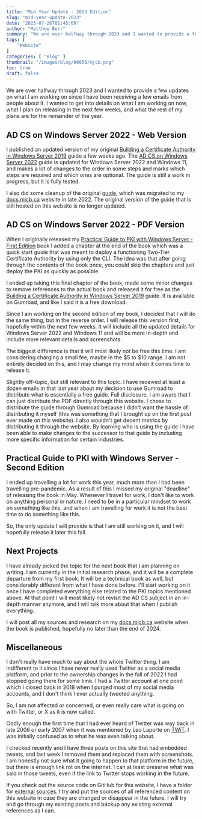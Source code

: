 ```yaml
---
title: "Mid Year Update - 2023 Edition"
slug: "mid-year-update-2023"
date: "2023-07-26T01:45:00"
author: "Matthew Burr"
summary: "We are over halfway through 2023 and I wanted to provide a few updates on what I am working on since I have been receiving a few emails from people about it. I wanted to get into details on what I am working on now, what I plan on releasing in the next few weeks, and what the rest of my plans are for the remainder of the year."
tags: [
    "Website"
]
categories: [ "Blog" ]
thumbnail: "/images/blog/00056/mjcb.png"
toc: true
draft: false
---
```


We are over halfway through 2023 and I wanted to provide a few updates on what I am working on since I have been receiving a few emails from people about it. I wanted to get into details on what I am working on now, what I plan on releasing in the next few weeks, and what the rest of my plans are for the remainder of the year.

## AD CS on Windows Server 2022 - Web Version ##

I published an updated version of my original [Building a Certificate Authority in Windows Server 2019](/blog/2020/03/09/certificate-authority-windows-server-2019/) guide a few weeks ago. The [AD CS on Windows Server 2022](https://docs.mjcb.ca/microsoft/windows-server/windows-server-roles-features/adcs/adcs-windows-server-2022/) guide is updated for Windows Server 2022 and Windows 11, and makes a lot of changes to the order in some steps and marks which steps are required and which ones are optional. The guide is still a work in progress, but it is fully tested.

I also did some cleanup of the original [guide](https://docs.mjcb.ca/microsoft/windows-server/windows-server-roles-features/adcs/adcs-windows-server-2019/), which was migrated to my [docs.mjcb.ca](https://docs.mjcb.ca/) website in late 2022. The original version of the guide that is still hosted on this website is no longer updated.

## AD CS on Windows Server 2022 - PDF Version ##

When I originally released my [Practical Guide to PKI with Windows Server - First Edition](/publications/practical-guide-to-pki-with-windows-server-first-edition/) book I added a chapter at the end of the book which was a quick start guide that was meant to deploy a functioning Two-Tier Certificate Authority by using only the CLI. The idea was that after going through the contents of the book once, you could skip the chapters and just deploy the PKI as quickly as possible.

I ended up taking this final chapter of the book, made some minor changes to remove references to the actual book and released it for free as the [Building a Certificate Authority in Windows Server 2019](/publications/building-a-certificate-authority-in-windows-server-2019/) guide. It is available on Gumroad, and like I said it is a free download.

Since I am working on the second edition of my book, I decided that I will do the same thing, but in the reverse order. I will release this version first, hopefully within the next few weeks. It will include all the updated details for Windows Server 2022 and Windows 11 and will be more in-depth and include more relevant details and screenshots.

The biggest difference is that it will most likely not be free this time. I am considering charging a small fee, maybe in the $5 to $10 range. I am not entirely decided on this, and I may change my mind when it comes time to release it.

Slightly off-topic, but still relevant to this topic. I have received at least a dozen emails in that last year about my decision to use Gumroad to distribute what is essentially a free guide. Full disclosure, I am aware that I can just distribute the PDF directly through this website. I chose to distribute the guide through Gumroad because I didn't want the hassle of distributing it myself (this was something that I brought up on the first post ever made on this website). I also wouldn't get decent metrics by distributing it through the website. By learning who is using the guide I have been able to make changes to the successor to that guide by including more specific information for certain industries.

## Practical Guide to PKI with Windows Server - Second Edition ##

I ended up travelling a lot for work this year, much more than I had been travelling pre-pandemic. As a result of this I missed my original "deadline" of releasing the book in May. Whenever I travel for work, I don't like to work on anything personal in nature. I need to be in a particular mindset to work on something like this, and when I am travelling for work it is not the best time to do something like this.

So, the only update I will provide is that I am still working on it, and I will hopefully release it later this fall.

## Next Projects ##

I have already picked the topic for the next book that I am planning on writing. I am currently in the initial research phase, and it will be a complete departure from my first book. It will be a technical book as well, but considerably different from what I have done before. I'll start working on it once I have completed everything else related to the PKI topics mentioned above. At that point I will most likely not revisit the AD CS subject in an in-depth manner anymore, and I will talk more about that when I publish everything.

I will post all my sources and research on my [docs.mjcb.ca](https://docs.mjcb.ca/) website when the book is published, hopefully no later than the end of 2024.

## Miscellaneous ##

I don't really have much to say about the whole Twitter thing. I am indifferent to it since I have never really used Twitter as a social media platform, and prior to the ownership changes in the fall of 2022 I had stopped going there for some time. I had a Twitter account at one point which I closed back in 2018 when I purged most of my social media accounts, and I don't think I ever actually tweeted anything.

So, I am not affected or concerned, or even really care what is going on with Twitter, or X as it is now called.

Oddly enough the first time that I had ever heard of Twitter was way back in late 2006 or early 2007 when it was mentioned by Leo Laporte on [TWiT](https://twit.tv/). I was initially confused as to what he was even talking about.

I checked recently and I have three posts on this site that had embedded tweets, and last week I removed them and replaced them with screenshots. I am honestly not sure what it going to happen to that platform in the future, but there is enough link rot on the internet. I can at least preserve what was said in those tweets, even if the link to Twitter stops working in the future.

If you check out the source code on GitHub for this website, I have a folder for [external sources](https://github.com/matthew-tfs/mjcb.ca/tree/main/static/docs/blog). I try and put the sources of all referenced content on this website in case they are changed or disappear in the future. I will try and go through my existing posts and backup any existing external references as I can.
